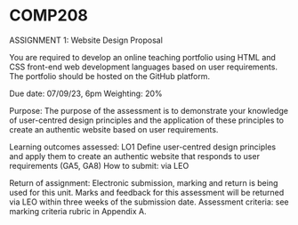 # COMP208
ASSIGNMENT 1: Website Design Proposal

You are required to develop an online teaching portfolio using HTML and CSS front-end web development languages based on user requirements.
The portfolio should be hosted on the GitHub platform.

Due date: 07/09/23, 6pm
Weighting: 20%

Purpose: The purpose of the assessment is to demonstrate your knowledge of user-centred design principles
and the application of these principles to create an authentic website based on user requirements.

Learning outcomes assessed: LO1 Define user-centred design principles and apply them to create an authentic website that responds to user requirements (GA5, GA8)
How to submit: via LEO

Return of assignment: Electronic submission, marking and return is being used for this unit. Marks and feedback for this
assessment will be returned via LEO within three weeks of the submission date.
Assessment criteria: see marking criteria rubric in Appendix A.
